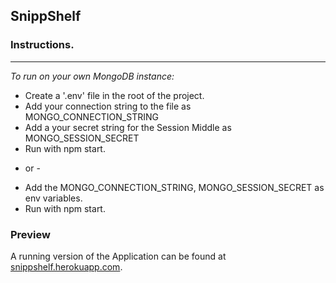 ## SnippShelf

### Instructions.
---
_To run on your own MongoDB instance:_
* Create a '.env' file in the root of the project.
* Add your connection string to the file as MONGO_CONNECTION_STRING
* Add a your secret string for the Session Middle as MONGO_SESSION_SECRET
* Run with npm start.
  
- or - 
  
* Add the MONGO_CONNECTION_STRING, MONGO_SESSION_SECRET as env variables.
* Run with npm start.

### Preview

A running version of the Application can be found at [snippshelf.herokuapp.com](https://snippshelf.herokuapp.com/).
